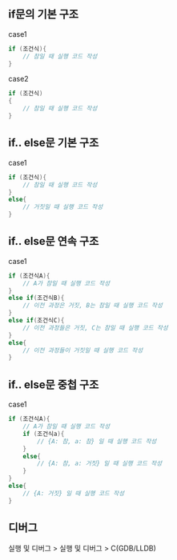 ## if문의 기본 구조
case1
```c
if (조건식){
    // 참일 때 실행 코드 작성
}
```

case2
```c
if (조건식)
{
    // 참일 때 실행 코드 작성
}
```

## if.. else문 기본 구조
case1
```c
if (조건식){
    // 참일 때 실행 코드 작성
}
else{
    // 거짓일 때 실행 코드 작성
}
```

## if.. else문 연속 구조
case1
```c
if (조건식A){
    // A가 참일 때 실행 코드 작성
}
else if(조건식B){
    // 이전 과정은 거짓, B는 참일 때 실행 코드 작성
}
else if(조건식C){
    // 이전 과정들은 거짓, C는 참일 때 실행 코드 작성
}
else{
    // 이전 과정들이 거짓일 때 실행 코드 작성
}
```

## if.. else문 중첩 구조
case1
```c
if (조건식A){
    // A가 참일 때 실행 코드 작성
    if (조건식a){
        // {A: 참, a: 참} 일 때 실행 코드 작성
    }
    else{
        // {A: 참, a: 거짓} 일 때 실행 코드 작성
    }
}
else{
    // {A: 거짓} 일 때 실행 코드 작성
}
```

## 디버그
실행 및 디버그 > 실행 및 디버그 > C(GDB/LLDB)